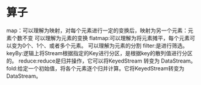 # 算子
map：可以理解为映射，对每个元素进行一定的变换后，映射为另一个元素：元素个数不变
可以理解为元素的变换
flatmap:可以理解为将元素摊平，每个元素可以变为0个、1个、或者多个元素。
可以理解为元素的分割
filter:是进行筛选。
keyBy:逻辑上将Stream根据指定的Key进行分区，是根据key的散列值进行分区的。
reduce:reduce是归并操作，它可以将KeyedStream 转变为 DataStream。
fold:给定一个初始值，将各个元素逐个归并计算。它将KeyedStream转变为DataStream。